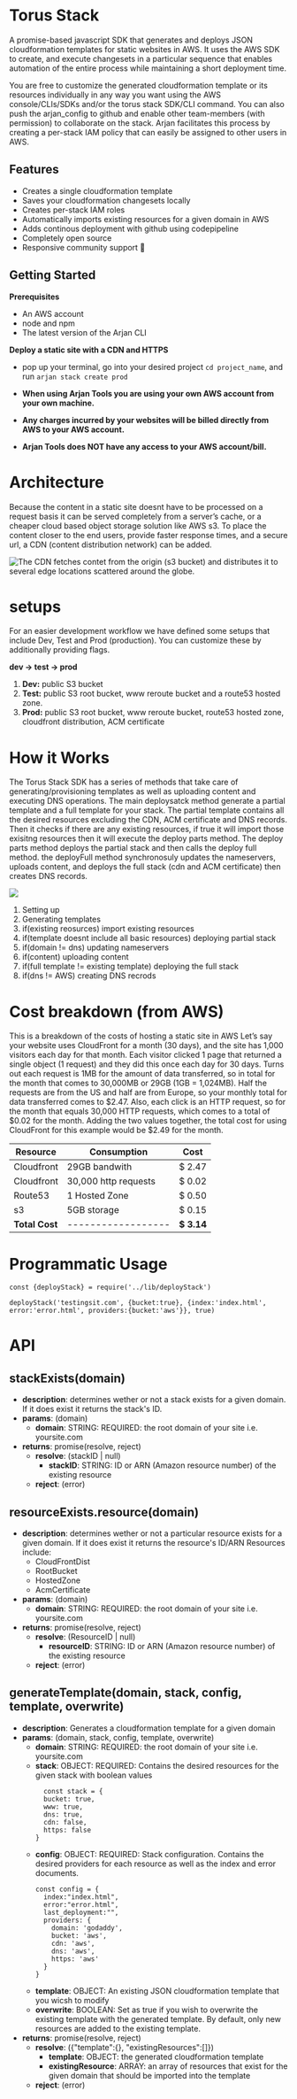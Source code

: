 # Torus Stack
A promise-based javascript SDK that generates and deploys JSON cloudformation templates for static websites in AWS. It uses the AWS SDK to create, and execute changesets in a particular sequence that enables automation of the entire process while maintaining a short deployment time.

You are free to customize the generated cloudformation template or its resources individually in any way you want using the AWS console/CLIs/SDKs and/or the torus stack SDK/CLI command. You can also push the arjan_config to github and enable other team-members (with permission) to collaborate on the stack. Arjan facilitates this process by creating a per-stack IAM policy that can easily be assigned to other users in AWS.

## Features
- Creates a single cloudformation template
- Saves your cloudformation changesets locally
- Creates per-stack IAM roles
- Automatically imports existing resources for a given domain in AWS
- Adds continous deployment with github using codepipeline
- Completely open source
- Responsive community support 🙂
## Getting Started

**Prerequisites**

- An AWS account 
- node and npm
- The latest version of the Arjan CLI

**Deploy a static site with a CDN and HTTPS** 

- pop up your terminal, go into your desired project `cd project_name`, and run `arjan stack create prod`


- **When using Arjan Tools you are using your own AWS account from your own machine.**
- **Any charges incurred by your websites will be billed directly from AWS to your AWS account.**
- **Arjan Tools does NOT have any access to your AWS account/bill.**


# Architecture

Because the content in a static site doesnt have to be processed on a request basis it can be served completely from a server’s cache, or a cheaper cloud based object storage solution like AWS s3. To place the content closer to the end users, provide faster response times, and a secure url, a CDN (content distribution network) can be added.

![The CDN fetches contet from the origin (s3 bucket) and distributes it to several edge locations scattered around the globe.](img/jam_stack_architecture.png)

# setups

For an easier development workflow we have defined some setups that include Dev, Test and Prod (production). You can customize these by additionally providing flags.

**dev → test → prod**


1. **Dev:** public S3 bucket
2. **Test:** public S3 root bucket, www reroute bucket and a route53 hosted zone.
3. **Prod:** public S3 root bucket, www reroute bucket, route53 hosted zone, cloudfront distribution, ACM certificate
# How it Works

The Torus Stack SDK has a series of methods that take care of generating/provisioning templates as well as uploading content and executing DNS operations. The main deploysatck method generate a partial template and  a full template for your stack. The partial template contains all the desired resources excluding the CDN, ACM certificate and DNS records. Then it checks if there are any existing resources, if true it will import those exisitng resources then it will execute the deploy parts method. The deploy parts method deploys the partial stack and then calls the deploy full method. the deployFull method synchronosuly updates the nameservers, uploads content, and deploys the full stack (cdn and ACM certificate) then creates DNS records.

![](img/how-torus-stack-works.png)

1. Setting up
2. Generating templates
3. if(existing reosurces) import existing resources
4. if(template doesnt include all basic resources) deploying partial stack
5. if(domain != dns) updating nameservers
6. if(content) uploading content
7. if(full template != existing template) deploying the full stack
8. if(dns != AWS) creating DNS recrods
# Cost breakdown (from AWS)

This is a breakdown of the costs of hosting a static site in AWS
Let’s say your website uses CloudFront for a month (30 days), and the site has 1,000 visitors each day for that month. Each visitor clicked 1 page that returned a single object (1 request) and they did this once each day for 30 days. Turns out each request is 1MB for the amount of data transferred, so in total for the month that comes to 30,000MB or 29GB (1GB = 1,024MB). Half the requests are from the US and half are from Europe, so your monthly total for data transferred comes to $2.47. Also, each click is an HTTP request, so for the month that equals 30,000 HTTP requests, which comes to a total of $0.02 for the month. Adding the two values together, the total cost for using CloudFront for this example would be $2.49 for the month.

| **Resource**   | **Consumption**      | **Cost**   |
| -------------- | -------------------- | ---------- |
| Cloudfront     | 29GB bandwith        | $ 2.47     |
| Cloudfront     | 30,000 http requests | $ 0.02     |
| Route53        | 1 Hosted Zone        | $ 0.50     |
| s3             | 5GB storage          | $ 0.15     |
| **Total Cost** | ------------------   | **$ 3.14** |


# Programmatic Usage
    const {deployStack} = require('../lib/deployStack')
    
    deployStack('testingsit.com', {bucket:true}, {index:'index.html', error:'error.html', providers:{bucket:'aws'}}, true)


# API

## stackExists(domain)
- **description**: determines wether or not a stack exists for a given domain. If it does exist it returns the stack's ID.
- **params**: (domain)
  - **domain**: STRING: REQUIRED: the root domain of your site i.e. yoursite.com
- **returns**: promise(resolve, reject)
  - **resolve**: (stackID | null)
    - **stackID**: STRING: ID or ARN (Amazon resource number) of the existing resource
  - **reject**: (error) 

## resourceExists.resource(domain)
- **description**: determines wether or not a particular resource exists for a given domain. If it does exist it returns the resource's ID/ARN Resources include:
  - CloudFrontDist
  - RootBucket
  - HostedZone
  - AcmCertificate
- **params**: (domain)
  - **domain**: STRING: REQUIRED: the root domain of your site i.e. yoursite.com
- **returns**: promise(resolve, reject)
  - **resolve**: (ResourceID | null)
    - **resourceID**: STRING: ID or ARN (Amazon resource number) of the existing resource
  - **reject**: (error) 

## generateTemplate(domain, stack, config, template, overwrite)
- **description**: Generates a cloudformation template for a given domain
- **params**: (domain, stack, config, template, overwrite)
  - **domain**: STRING: REQUIRED: the root domain of your site i.e. yoursite.com
  - **stack**: OBJECT: REQUIRED: Contains the desired resources for the given stack with boolean values
    ```
      const stack = {
      bucket: true,
      www: true,
      dns: true,
      cdn: false,
      https: false
    }
    ```
  - **config**: OBJECT: REQUIRED: Stack configuration. Contains the desired providers for each resource as well as the index and error documents.
    ```
    const config = {
      index:"index.html",
      error:"error.html",
      last_deployment:"",
      providers: {
        domain: 'godaddy',
        bucket: 'aws',
        cdn: 'aws',
        dns: 'aws',
        https: 'aws'
      }
    }
    ```
  - **template**: OBJECT: An existing JSON cloudformation template that you wicsh to modify
  - **overwrite**: BOOLEAN: Set as true if you wish to overwrite the existing template with the generated template. By default, only new resources are added to the existing template.
- **returns**: promise(resolve, reject)
  - **resolve**: ({"template":{}, "existingResources":[]})
    - **template**: OBJECT: the generated cloudformation template
    - **existingResource**: ARRAY: an array of resources that exist for the given domain that should be imported into the template
  - **reject**: (error)
